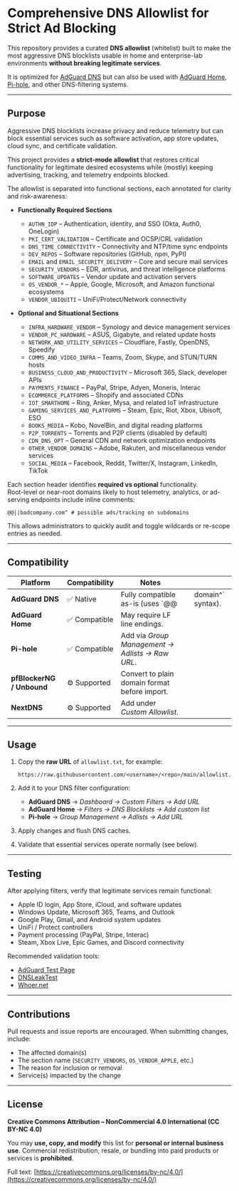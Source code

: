 # Comprehensive DNS Allowlist for Strict Ad Blocking

This repository provides a curated **DNS allowlist** (whitelist) built to make the most aggressive DNS blocklists usable in home and enterprise-lab environments **without breaking legitimate services**.

It is optimized for [AdGuard DNS](https://adguard-dns.io) but can also be used with [AdGuard Home](https://github.com/AdguardTeam/AdGuardHome), [Pi-hole](https://pi-hole.net/), and other DNS-filtering systems.

---

## Purpose

Aggressive DNS blocklists increase privacy and reduce telemetry but can block essential services such as software activation, app store updates, cloud sync, and certificate validation.

This project provides a **strict-mode allowlist** that restores critical functionality for legitimate desired ecosystems while (mostly) keeping advertising, tracking, and telemetry endpoints blocked.

The allowlist is separated into functional sections, each annotated for clarity and risk-awareness:

- **Functionally Required Sections**
  - `AUTHN_IDP` – Authentication, identity, and SSO (Okta, Auth0, OneLogin)
  - `PKI_CERT_VALIDATION` – Certificate and OCSP/CRL validation
  - `DNS_TIME_CONNECTIVITY` – Connectivity and NTP/time sync endpoints
  - `DEV_REPOS` – Software repositories (GitHub, npm, PyPI)
  - `EMAIL` and `EMAIL_SECURITY_DELIVERY` – Core and secure mail services
  - `SECURITY_VENDORS` – EDR, antivirus, and threat intelligence platforms
  - `SOFTWARE_UPDATES` – Vendor update and activation servers
  - `OS_VENDOR_*` – Apple, Google, Microsoft, and Amazon functional ecosystems
  - `VENDOR_UBIQUITI` – UniFi/Protect/Network connectivity

- **Optional and Situational Sections**
  - `INFRA_HARDWARE_VENDOR` – Synology and device management services
  - `VENDOR_PC_HARDWARE` – ASUS, Gigabyte, and related update hosts
  - `NETWORK_AND_UTILITY_SERVICES` – Cloudflare, Fastly, OpenDNS, Speedify
  - `COMMS_AND_VIDEO_INFRA` – Teams, Zoom, Skype, and STUN/TURN hosts
  - `BUSINESS_CLOUD_AND_PRODUCTIVITY` – Microsoft 365, Slack, developer APIs
  - `PAYMENTS_FINANCE` – PayPal, Stripe, Adyen, Moneris, Interac
  - `ECOMMERCE_PLATFORMS` – Shopify and associated CDNs
  - `IOT_SMARTHOME` – Ring, Anker, Mysa, and related IoT infrastructure
  - `GAMING_SERVICES_AND_PLATFORMS` – Steam, Epic, Riot, Xbox, Ubisoft, ESO
  - `BOOKS_MEDIA` – Kobo, NovelBin, and digital reading platforms
  - `P2P_TORRENTS` – Torrents and P2P clients (disabled by default)
  - `CDN_DNS_OPT` – General CDN and network optimization endpoints
  - `OTHER_VENDOR_DOMAINS` – Adobe, Rakuten, and miscellaneous vendor services
  - `SOCIAL_MEDIA` – Facebook, Reddit, Twitter/X, Instagram, LinkedIn, TikTok

Each section header identifies **required vs optional** functionality.  
Root-level or near-root domains likely to host telemetry, analytics, or ad-serving endpoints include inline comments:

```text
@@||badcompany.com^ # possible ads/tracking on subdomains
````

This allows administrators to quickly audit and toggle wildcards or re-scope entries as needed.

---

## Compatibility

| Platform                  | Compatibility | Notes                                           |   |                   |
| ------------------------- | ------------- | ----------------------------------------------- | - | ----------------- |
| **AdGuard DNS**           | ✅ Native      | Fully compatible as-is (uses `@@                |   | domain^` syntax). |
| **AdGuard Home**          | ✅ Compatible  | May require LF line endings.                    |   |                   |
| **Pi-hole**               | ✅ Compatible  | Add via *Group Management → Adlists → Raw URL*. |   |                   |
| **pfBlockerNG / Unbound** | ⚙️ Supported  | Convert to plain domain format before import.   |   |                   |
| **NextDNS**               | ⚙️ Supported  | Add under *Custom Allowlist*.                   |   |                   |

---

## Usage

1. Copy the **raw URL** of `allowlist.txt`, for example:

   ```
   https://raw.githubusercontent.com/<username>/<repo>/main/allowlist.txt
   ```
2. Add it to your DNS filter configuration:

   * **AdGuard DNS** → *Dashboard → Custom Filters → Add URL*
   * **AdGuard Home** → *Filters → DNS Blocklists → Add custom list*
   * **Pi-hole** → *Group Management → Adlists → Add URL*
3. Apply changes and flush DNS caches.
4. Validate that essential services operate normally (see below).

---

## Testing

After applying filters, verify that legitimate services remain functional:

* Apple ID login, App Store, iCloud, and software updates
* Windows Update, Microsoft 365, Teams, and Outlook
* Google Play, Gmail, and Android system updates
* UniFi / Protect controllers
* Payment processing (PayPal, Stripe, Interac)
* Steam, Xbox Live, Epic Games, and Discord connectivity

Recommended validation tools:

* [AdGuard Test Page](https://adguard.com/test.html)
* [DNSLeakTest](https://www.dnsleaktest.com/)
* [Whoer.net](https://whoer.net/)

---

## Contributions

Pull requests and issue reports are encouraged.
When submitting changes, include:

* The affected domain(s)
* The section name (`SECURITY_VENDORS`, `OS_VENDOR_APPLE`, etc.)
* The reason for inclusion or removal
* Service(s) impacted by the change

---

## License

**Creative Commons Attribution – NonCommercial 4.0 International (CC BY-NC 4.0)**

You may **use, copy, and modify** this list for **personal or internal business use**.
Commercial redistribution, resale, or bundling into paid products or services is **prohibited**.

Full text: [https://creativecommons.org/licenses/by-nc/4.0/](https://creativecommons.org/licenses/by-nc/4.0/)
